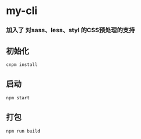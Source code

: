 # my-cli
###  加入了 对sass、less、styl 的CSS预处理的支持

## 初始化
````
cnpm install
````
## 启动
```
npm start
```
##  打包
````
npm run build
````
